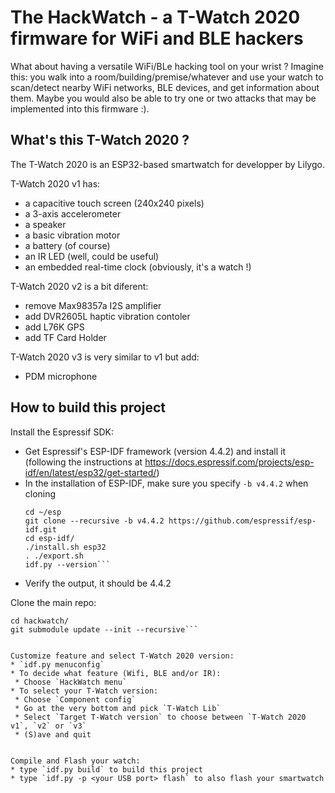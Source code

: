 The HackWatch - a T-Watch 2020 firmware for WiFi and BLE hackers
================================================================

What about having a versatile WiFi/BLe hacking tool on your wrist ? Imagine this: you
walk into a room/building/premise/whatever and use your watch to scan/detect nearby WiFi networks,
BLE devices, and get information about them. Maybe you would also be able to try one or two
attacks that may be implemented into this firmware :).

What's this T-Watch 2020 ?
--------------------------

The T-Watch 2020 is an ESP32-based smartwatch for developper by Lilygo.

T-Watch 2020 v1 has:
 * a capacitive touch screen (240x240 pixels)
 * a 3-axis accelerometer
 * a speaker
 * a basic vibration motor 
 * a battery (of course)
 * an IR LED (well, could be useful)
 * an embedded real-time clock (obviously, it's a watch !)

T-Watch 2020 v2 is a bit diferent:
 * remove Max98357a I2S amplifier
 * add DVR2605L haptic vibration contoler 
 * add L76K GPS
 * add TF Card Holder

T-Watch 2020 v3 is very similar to v1 but add:
 * PDM microphone

How to build this project
-------------------------

Install the Espressif SDK:
 * Get Espressif's ESP-IDF framework (version 4.4.2) and install it (following the instructions at https://docs.espressif.com/projects/esp-idf/en/latest/esp32/get-started/)
 * In the installation of ESP-IDF, make sure you specify `-b v4.4.2` when cloning
   ```mkdir -p ~/esp
   cd ~/esp
   git clone --recursive -b v4.4.2 https://github.com/espressif/esp-idf.git
   cd esp-idf/
   ./install.sh esp32
   . ./export.sh
   idf.py --version```
 * Verify the output, it should be 4.4.2

Clone the main repo:
   ```git clone https://github.com/virtualabs/hackwatch
   cd hackwatch/
   git submodule update --init --recursive```


Customize feature and select T-Watch 2020 version:
  * `idf.py menuconfig`
  * To decide what feature (Wifi, BLE and/or IR):
    * Choose `HackWatch menu`
  * To select your T-Watch version:
    * Choose `Component config`
    * Go at the very bottom and pick `T-Watch Lib`
    * Select `Target T-Watch version` to choose between `T-Watch 2020 v1`, `v2` or `v3`
    * (S)ave and quit


Compile and Flash your watch:
  * type `idf.py build` to build this project
  * type `idf.py -p <your USB port> flash` to also flash your smartwatch
